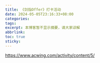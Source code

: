 ```yaml
---
title: 《剑指Offer》打卡活动
date: 2024-05-05T23:16:33+08:00
categories: 
tags: 
excerpt: 本博客暂不显示摘要，请大家谅解
abbrlink: 
toc: true
sticky:
---
```


https://www.acwing.com/activity/content/5/
